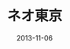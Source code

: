 ---
discogs_id: 7003524
discogs_master_id: 3051116
title: ネオ東京
artists: ['マクロスMACROSS 82-99']
date: 2013-11-06
genre: ['Electronic']
image: ネオ東京-7003524.jpg
label: KEATS//COLLECTIVE
country: US
styles: ['Vaporwave', 'Future Funk']
video: https://www.youtube.com/watch?v=iLpou8dGf3Y
---
